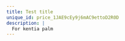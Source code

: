 ```yaml
---
title: Test title
unique_id: price_1JAE9cEy9j6mAC9ettoD2R0D
description: |
  For kentia palm
---
```


